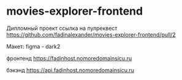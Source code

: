 # movies-explorer-frontend
Дипломный проект
ссылка на пулреквест
https://github.com/fadinalexander/movies-explorer-frontend/pull/2

Макет: figma - dark2

фронтенд
https://fadinhost.nomoredomainsicu.ru

бэкэнд
https://api.fadinhost.nomoredomainsicu.ru